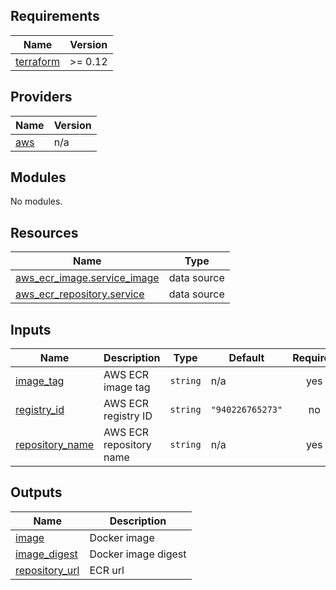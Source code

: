 ## Requirements

| Name | Version |
|------|---------|
| <a name="requirement_terraform"></a> [terraform](#requirement\_terraform) | >= 0.12 |

## Providers

| Name | Version |
|------|---------|
| <a name="provider_aws"></a> [aws](#provider\_aws) | n/a |

## Modules

No modules.

## Resources

| Name | Type |
|------|------|
| [aws_ecr_image.service_image](https://registry.terraform.io/providers/hashicorp/aws/latest/docs/data-sources/ecr_image) | data source |
| [aws_ecr_repository.service](https://registry.terraform.io/providers/hashicorp/aws/latest/docs/data-sources/ecr_repository) | data source |

## Inputs

| Name | Description | Type | Default | Required |
|------|-------------|------|---------|:--------:|
| <a name="input_image_tag"></a> [image\_tag](#input\_image\_tag) | AWS ECR image tag | `string` | n/a | yes |
| <a name="input_registry_id"></a> [registry\_id](#input\_registry\_id) | AWS ECR registry ID | `string` | `"940226765273"` | no |
| <a name="input_repository_name"></a> [repository\_name](#input\_repository\_name) | AWS ECR repository name | `string` | n/a | yes |

## Outputs

| Name | Description |
|------|-------------|
| <a name="output_image"></a> [image](#output\_image) | Docker image |
| <a name="output_image_digest"></a> [image\_digest](#output\_image\_digest) | Docker image digest |
| <a name="output_repository_url"></a> [repository\_url](#output\_repository\_url) | ECR url |

